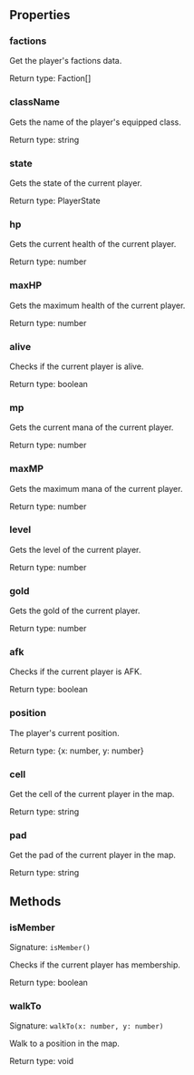 # 



## Properties

### factions
<p>Get the player's factions data.</p>


Return type: Faction[]

### className
<p>Gets the name of the player's equipped class.</p>


Return type: string

### state
<p>Gets the state of the current player.</p>


Return type: PlayerState

### hp
<p>Gets the current health of the current player.</p>


Return type: number

### maxHP
<p>Gets the maximum health of the current player.</p>


Return type: number

### alive
<p>Checks if the current player is alive.</p>


Return type: boolean

### mp
<p>Gets the current mana of the current player.</p>


Return type: number

### maxMP
<p>Gets the maximum mana of the current player.</p>


Return type: number

### level
<p>Gets the level of the current player.</p>


Return type: number

### gold
<p>Gets the gold of the current player.</p>


Return type: number

### afk
<p>Checks if the current player is AFK.</p>


Return type: boolean

### position
<p>The player's current position.</p>


Return type: {x: number, y: number}

### cell
<p>Get the cell of the current player in the map.</p>


Return type: string

### pad
<p>Get the pad of the current player in the map.</p>


Return type: string

## Methods

### isMember
Signature: `isMember()`

Checks if the current player has membership.


Return type: boolean

### walkTo
Signature: `walkTo(x: number, y: number)`

Walk to a position in the map.


Return type: void